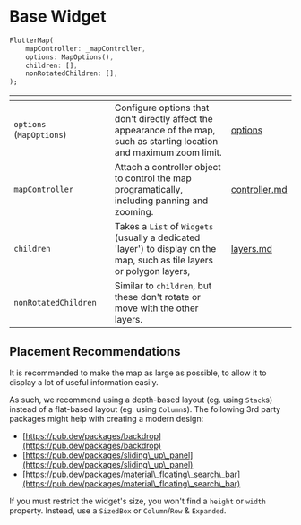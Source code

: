 # Base Widget

```dart
FlutterMap(
    mapController: _mapController,
    options: MapOptions(),
    children: [],
    nonRotatedChildren: [],
);
```

<table data-card-size="large" data-view="cards"><thead><tr><th></th><th data-type="select"></th><th></th><th data-hidden data-card-target data-type="content-ref"></th></tr></thead><tbody><tr><td><code>options</code> (<code>MapOptions</code>)</td><td></td><td>Configure options that don't directly affect the appearance of the map, such as starting location and maximum zoom limit.</td><td><a href="options/">options</a></td></tr><tr><td><code>mapController</code></td><td></td><td>Attach a controller object to control the map programatically, including panning and zooming.</td><td><a href="controller.md">controller.md</a></td></tr><tr><td><code>children</code></td><td></td><td>Takes a <code>List</code> of <code>Widgets</code> (usually a dedicated 'layer') to display on the map, such as tile layers or polygon layers,</td><td><a href="layers.md">layers.md</a></td></tr><tr><td><code>nonRotatedChildren</code></td><td></td><td>Similar to <code>children</code>, but these don't rotate or move with the other layers.</td><td></td></tr></tbody></table>

## Placement Recommendations

It is recommended to make the map as large as possible, to allow it to display a lot of useful information easily.

As such, we recommend using a depth-based layout (eg. using `Stack`s) instead of a flat-based layout (eg. using `Column`s). The following 3rd party packages might help with creating a modern design:

* [https://pub.dev/packages/backdrop](https://pub.dev/packages/backdrop)
* [https://pub.dev/packages/sliding\_up\_panel](https://pub.dev/packages/sliding\_up\_panel)
* [https://pub.dev/packages/material\_floating\_search\_bar](https://pub.dev/packages/material\_floating\_search\_bar)

If you must restrict the widget's size, you won't find a `height` or `width` property. Instead, use a `SizedBox` or `Column`/`Row` & `Expanded`.
